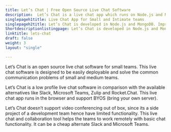```yaml
---
title: Let’s Chat | Free Open Source Live Chat Software
description:  Let’s Chat is a live chat app which runs on Node.js and MongoDB. It’s a software designed for small and intimate teams.
singlepageh1title: Live Chat App for Small and Intimate teams
singlepageh2title: Let’s Chat is developed in Node.js and MongoDB. Improve remote collaboration with this open source software
Shortdescriptionlistingpage: Let’s Chat is developed in Node.js and MongoDB. Improve remote collaboration with this open source software
linktitle: lets-chat
draft: false
weight: 3
layout: "single"

---
```


Let’s Chat is an open source live chat software for small teams. This live chat software is designed to be easily deployable and solve the common communication problems of small and medium teams.

Let’s Chat is a low profile live chat software in comparison with the available alternatives like Slack, Microsoft Teams, Zulip and Rocket.Chat. This live chat app runs in the browser and support BYOS (bring your own server).

Let’s Chat doesn’t support video conferencing out of box, since its a side project of a development team hence have limited functionality. This live chat and collaboration tool helps the teams to work remotely with basic chat functionality. It can be a cheap alternate Slack and Microsoft Teams.